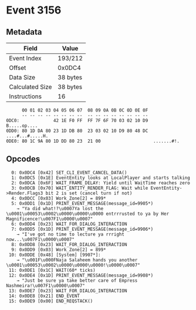 # Event 3156

## Metadata

| Field           | Value    |
|-----------------|----------|
| Event Index     | 193/212  |
| Offset          | 0x0DC4   |
| Data Size       | 38 bytes |
| Calculated Size | 38 bytes |
| Instructions    | 16       |

```
      00 01 02 03 04 05 06 07  08 09 0A 0B 0C 0D 0E 0F
      -- -- -- -- -- -- -- --  -- -- -- -- -- -- -- --
0DC0:             42 1E F0 FF  FF 7F 6F 70 03 02 10 D9      B.....op....
0DD0: 80 1D DA 80 23 1D DB 80  23 03 02 10 D9 80 48 DC  ....#...#.....H.
0DE0: 80 1C 9A 80 1D DD 80 23  21 00                    .......#!.      
```

## Opcodes

```
  0: 0x0DC4 [0x42] SET_CLI_EVENT_CANCEL_DATA()
  1: 0x0DC5 [0x1E] EventEntity looks at LocalPlayer and starts talking
  2: 0x0DCA [0x6F] WAIT_FRAME_DELAY: Yield until WaitTime reaches zero
  3: 0x0DCB [0x70] WAIT_ENTITY_RENDER_FLAG: Wait while EventEntity->Render.Flags3 bit 2 is set (cancel turn if not)
  4: 0x0DCC [0x03] Work_Zone[2] = 899*
  5: 0x0DD1 [0x1D] PRINT_EVENT_MESSAGE(message_id=9905*)
    → "Ya did what!?\u0007Ya lost the \u0001\u00053\u0002\u0000\u0000\u0000 entrrrusted to ya by Her Magnificence!\u007F1\u0000\u0007"
  6: 0x0DD4 [0x23] WAIT_FOR_DIALOG_INTERACTION
  7: 0x0DD5 [0x1D] PRINT_EVENT_MESSAGE(message_id=9906*)
    → "I've got no time to lecture ya rrright now...\u007F1\u0000\u0007"
  8: 0x0DD8 [0x23] WAIT_FOR_DIALOG_INTERACTION
  9: 0x0DD9 [0x03] Work_Zone[2] = 899*
 10: 0x0DDE [0x48] [System] [9907*]:
    → "\u001F\u000FNaja Salaheem hands you another \u0001\u00053\u0002\u0000\u0000\u0000!\u0000\u0007"
 11: 0x0DE1 [0x1C] WAIT(60* ticks)
 12: 0x0DE4 [0x1D] PRINT_EVENT_MESSAGE(message_id=9908*)
    → "Just be sure ya take better care of Empress Nashmeira!\u007F1\u0000\u0007"
 13: 0x0DE7 [0x23] WAIT_FOR_DIALOG_INTERACTION
 14: 0x0DE8 [0x21] END_EVENT
 15: 0x0DE9 [0x00] END_REQSTACK()
```
